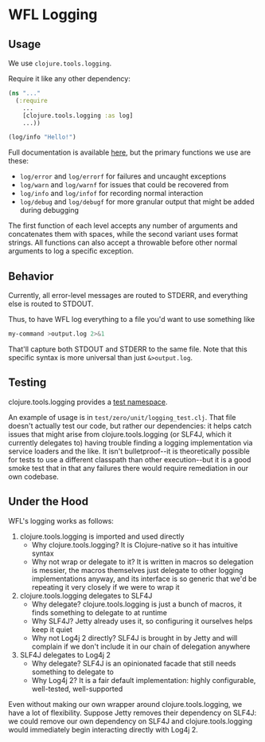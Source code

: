 # WFL Logging

## Usage
We use `clojure.tools.logging`.

Require it like any other dependency:
```clojure
(ns "..."
  (:require
    ...
    [clojure.tools.logging :as log]
    ...))

(log/info "Hello!")
```

Full documentation is available [here](http://clojure.github.io/tools.logging/#clojure.tools.logging),
but the primary functions we use are these:

- `log/error` and `log/errorf` for failures and uncaught exceptions
- `log/warn` and `log/warnf` for issues that could be recovered from
- `log/info` and `log/infof` for recording normal interaction
- `log/debug` and `log/debugf` for more granular output that might be 
added during debugging

The first function of each level accepts any number of arguments and 
concatenates them with spaces, while the second variant uses format 
strings. All functions can also accept a throwable before other normal 
arguments to log a specific exception.

## Behavior
Currently, all error-level messages are routed to STDERR, and everything else is routed to STDOUT.

Thus, to have WFL log everything to a file you'd want to use something like
```bash
my-command >output.log 2>&1
```
That'll capture both STDOUT and STDERR to the same file.
Note that this specific syntax is more universal than just `&>output.log`.


## Testing
clojure.tools.logging provides a [test namespace](http://clojure.github.io/tools.logging/#clojure.tools.logging.test).

An example of usage is in `test/zero/unit/logging_test.clj`. 
That file doesn't actually test our code, but rather our dependencies:
it helps catch issues that might arise from clojure.tools.logging (or SLF4J, which
it currently delegates to) having trouble finding a logging implementation via
service loaders and the like. It isn't bulletproof--it is theoretically possible
for tests to use a different classpath than other execution--but it is a good smoke
test that in that any failures there would require remediation in our own codebase.

## Under the Hood
WFL's logging works as follows:

1. clojure.tools.logging is imported and used directly
   - Why clojure.tools.logging? It is Clojure-native so it has intuitive syntax
   - Why not wrap or delegate to it? It is written in macros so delegation
     is messier, the macros themselves just delegate to other logging
     implementations anyway, and its interface is so generic that we'd be
     repeating it very closely if we were to wrap it
2. clojure.tools.logging delegates to SLF4J
   - Why delegate? clojure.tools.logging is just a bunch of macros, it finds
     something to delegate to at runtime
   - Why SLF4J? Jetty already uses it, so configuring it ourselves helps keep
     it quiet
   - Why not Log4j 2 directly? SLF4J is brought in by Jetty and will complain
     if we don't include it in our chain of delegation anywhere
3. SLF4J delegates to Log4j 2
   - Why delegate? SLF4J is an opinionated facade that still needs something to
     delegate to
   - Why Log4j 2? It is a fair default implementation: highly configurable,
     well-tested, well-supported
     
Even without making our own wrapper around clojure.tools.logging, we have
a lot of flexibility. Suppose Jetty removes their dependency on SLF4J: we
could remove our own dependency on SLF4J and clojure.tools.logging would
immediately begin interacting directly with Log4j 2.